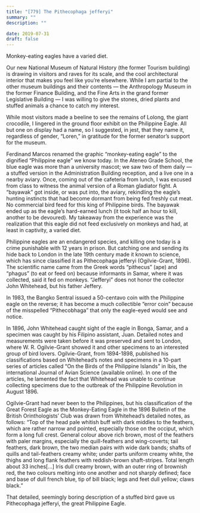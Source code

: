 ```yaml
---
title: "[779] The Pithecophaga jefferyi"
summary: ""
description: ""

date: 2019-07-31
draft: false
---
```


Monkey-eating eagles have a varied diet.

Our new National Museum of Natural History (the former Tourism building) is drawing in visitors and raves for its scale, and the cool architectural interior that makes you feel like you’re elsewhere. While I am partial to the other museum buildings and their contents — the Anthropology Museum in the former Finance Building, and the Fine Arts in the grand former Legislative Building — I was willing to give the stones, dried plants and stuffed animals a chance to catch my interest.

While most visitors made a beeline to see the remains of Lolong, the giant crocodile, I lingered in the ground floor exhibit on the Philippine Eagle. All but one on display had a name, so I suggested, in jest, that they name it, regardless of gender, “Loren,” in gratitude for the former senator’s support for the museum.

Ferdinand Marcos renamed the graphic “monkey-eating eagle” to the dignified “Philippine eagle” we know today. In the Ateneo Grade School, the blue eagle was more than a university mascot; we saw two of them daily — a stuffed version in the Administration Building reception, and a live one in a nearby aviary. Once, coming out of the cafeteria from lunch, I was excused from class to witness the animal version of a Roman gladiator fight. A “bayawak” got inside, or was put into, the aviary, rekindling the eagle’s hunting instincts that had become dormant from being fed freshly cut meat. No commercial bird feed for this king of Philippine birds. The bayawak ended up as the eagle’s hard-earned lunch (it took half an hour to kill, another to be devoured). My takeaway from the experience was the realization that this eagle did not feed exclusively on monkeys and had, at least in captivity, a varied diet.

Philippine eagles are an endangered species, and killing one today is a crime punishable with 12 years in prison. But catching one and sending its hide back to London in the late 19th century made it known to science, which has since classified it as Pithecophaga jefferyi (Ogilvie-Grant, 1896). The scientific name came from the Greek words “pithecus” (ape) and “phagus” (to eat or feed on) because informants in Samar, where it was collected, said it fed on monkeys. “Jefferyi” does not honor the collector John Whitehead, but his father Jeffery.

In 1983, the Bangko Sentral issued a 50-centavo coin with the Philippine eagle on the reverse; it has become a much collectible “error coin” because of the misspelled “Pithecobhaga” that only the eagle-eyed would see and notice.

In 1896, John Whitehead caught sight of the eagle in Bonga, Samar, and a specimen was caught by his Filipino assistant, Juan. Detailed notes and measurements were taken before it was preserved and sent to London, where W. R. Ogilvie-Grant showed it and other specimens to an interested group of bird lovers. Ogilvie-Grant, from 1894-1898, published his classifications based on Whitehead’s notes and specimens in a 10-part series of articles called “On the Birds of the Philippine Islands” in Ibis, the international Journal of Avian Science (available online). In one of the articles, he lamented the fact that Whitehead was unable to continue collecting specimens due to the outbreak of the Philippine Revolution in August 1896.

Ogilvie-Grant had never been to the Philippines, but his classification of the Great Forest Eagle as the Monkey-Eating Eagle in the 1896 Bulletin of the British Orinthologists’ Club was drawn from Whitehead’s detailed notes, as follows: “Top of the head pale whitish buff with dark middles to the feathers, which are rather narrow and pointed, especially those on the occiput, which form a long full crest. General colour above rich brown, most of the feathers with paler margins, especially the quill-feathers and wing-coverts; tail feathers, dark brown, the two median pairs with wide dark bands; shafts of quills and tail-feathers creamy white; under parts uniform creamy white, the thighs and long flank feathers with reddish-brown shaft-stripes. Total length about 33 inches[…] Iris dull creamy brown, with an outer ring of brownish red, the two colours melting into one another and not sharply defined; face and base of dull french blue, tip of bill black; legs and feet dull yellow; claws black.”

That detailed, seemingly boring description of a stuffed bird gave us Pithecophaga jefferyi, the great Philippine Eagle.
